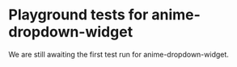 # Playground tests for anime-dropdown-widget
We are still awaiting the first test run for anime-dropdown-widget.
